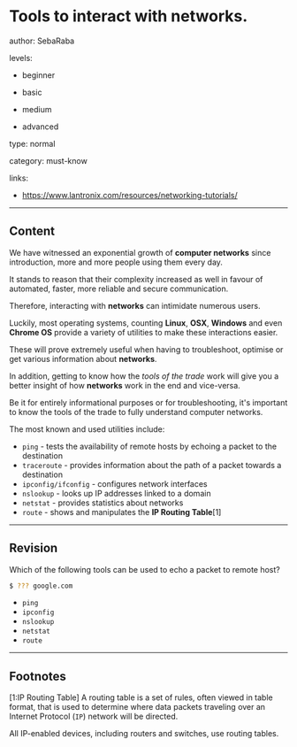 # Tools to interact with networks.
author: SebaRaba

levels:

  - beginner

  - basic

  - medium

  - advanced

type: normal

category: must-know

links:

  - https://www.lantronix.com/resources/networking-tutorials/

---
## Content

We have witnessed an exponential growth of **computer networks** since introduction, more and more people using them every day.

It stands to reason that their complexity increased as well in favour of automated, faster, more reliable and secure communication.

Therefore, interacting with **networks** can intimidate numerous users.

Luckily, most operating systems, counting **Linux**, **OSX**, **Windows** and even **Chrome OS** provide a variety of utilities to make these interactions easier.

These will prove extremely useful when having to troubleshoot, optimise or get various information about **networks**.

In addition, getting to know how the *tools of the trade* work will give you a better insight of how **networks** work in the end and vice-versa.

Be it for entirely informational purposes or for troubleshooting, it's important to know the tools of the trade to fully understand computer networks.

The most known and used utilities include:

- `ping` - tests the availability of remote hosts by echoing a packet to the destination
- `traceroute` - provides information about the path of a packet towards a destination
- `ipconfig/ifconfig` - configures network interfaces
- `nslookup` - looks up IP addresses linked to a domain
- `netstat` - provides statistics about networks
- `route` - shows and manipulates the **IP Routing Table**[1]

---
## Revision

Which of the following tools can be used to echo a packet to remote host?

```bash
$ ??? google.com
```

* `ping`
* `ipconfig`
* `nslookup`
* `netstat`
* `route`

---
## Footnotes

[1:IP Routing Table]
A routing table is a set of rules, often viewed in table format, that is used to determine where data packets traveling over an Internet Protocol (`IP`) network will be directed.

All IP-enabled devices, including routers and switches, use routing tables.
